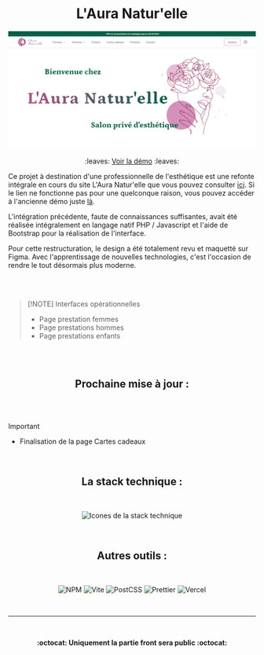 <h1 align="center">L'Aura Natur'elle</h1>



<img src="/preview.png" alt="Capture d'écran du haut de la page d'accueil">

<p align="center"> :leaves: <a href="https://laura-naturelle-demo.vercel.app">Voir la démo</a> :leaves: </p>

Ce projet à destination d'une professionnelle de l'esthétique est une refonte intégrale en cours du site L'Aura Natur'elle que vous pouvez consulter [ici](https://laura-naturelle.000webhostapp.com/accueil). Si le lien ne fonctionne pas pour une quelconque raison, vous pouvez accéder à l'ancienne démo juste [là](https://xenophee.github.io/laura-naturelle--demo_old/).

L'intégration précédente, faute de connaissances suffisantes, avait été réalisée intégralement en langage natif PHP / Javascript et l'aide de Bootstrap pour la réalisation de l'interface.

Pour cette restructuration, le design a été totalement revu et maquetté sur Figma. Avec l'apprentissage de nouvelles technologies, c'est l'occasion de rendre le tout désormais plus moderne.

<br>
<br>

> [!NOTE] Interfaces opérationnelles
> - Page prestation femmes
> - Page prestations hommes
> - Page prestations enfants

<br>
<br>

<h2 align="center">Prochaine mise à jour :</h2>
<br>
<br>

> [!IMPORTANT]
> - Finalisation de la page Cartes cadeaux

<br>

<h2 align="center">La stack technique :</h2>
<br>
<p align="center">
  <img src="https://skillicons.dev/icons?i=tailwind,react,symfony,mysql" alt="Icones de la stack technique" title="Tailwind CSS, React, Symfony et MySQL">
</p>


<br>

<h2 align="center">Autres outils :</h2>
<br>
<p align="center">
<img src="https://img.shields.io/badge/npm-CB3837?style=for-the-badge&logo=npm&logoColor=white" alt="NPM">

<img src="https://img.shields.io/badge/Vite-B73BFE?style=for-the-badge&logo=vite&logoColor=FFD62E" alt="Vite">

<img src="https://img.shields.io/badge/postcss-000000?style=for-the-badge&logo=postcss&logoColor=DD3A0A" alt="PostCSS">

<img src="https://img.shields.io/badge/prettier-1A2C34?style=for-the-badge&logo=prettier&logoColor=F7BA3E" alt="Prettier">

<img src="https://img.shields.io/badge/Vercel-000000?style=for-the-badge&logo=vercel&logoColor=white" alt="Vercel">
</p>
<br>
<hr>

<br>
<p align="center"><strong>:octocat: Uniquement la partie front sera public :octocat:</strong></p>
